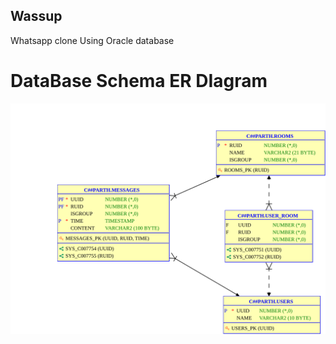 ## Wassup
Whatsapp clone 
Using Oracle database
# DataBase Schema ER DIagram
![ER Diagram](./Database/wassup_ERDiagram.svg)

